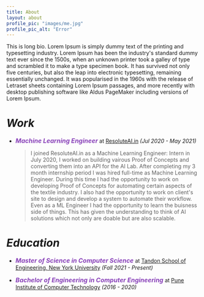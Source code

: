 ```yaml
---
title: About
layout: about
profile_pic: "images/me.jpg"
profile_pic_alt: "Error"
---
```


This is long bio.
Lorem Ipsum is simply dummy text of the printing and typesetting industry. Lorem Ipsum has been the industry's standard dummy text ever since the 1500s, when an unknown printer took a galley of type and scrambled it to make a type specimen book. It has survived not only five centuries, but also the leap into electronic typesetting, remaining essentially unchanged. It was popularised in the 1960s with the release of Letraset sheets containing Lorem Ipsum passages, and more recently with desktop publishing software like Aldus PageMaker including versions of Lorem Ipsum.

# ***Work***

- _<b style='font-size:16px; color:#8942b9;'>Machine Learning Engineer</b>_ at <a href="https://resoluteai.in/" target="_blank">ResoluteAI.in</a> _(Jul 2020 - May 2021)_

    > I joined ResoluteAI.in as a Machine Learning Engineer: Intern in July 2020, I worked on building vairous Proof of Concepts and converting them into an API for  the AI Lab. After completing my 3 month internship period I was hired full-time as Machine Learning Engineer. During this time I had the opportunity to work on developing Proof of Concepts for automating certain aspects of the textile industry. I also had the opportunity to work on client's site to design and develop a system to automate their workflow. Even as a ML Engineer I had the opportunity to learn the buisness side of things. This has given the understanding to think of AI solutions which not only are doable but are also scalable.

# ***Education***

- _<b style='font-size:16px; color:#8942b9;'>Master of Science in Computer Science</b>_ at <a href="https://engineering.nyu.edu" target="_blank">Tandon School of Engineering, New York University</a> _(Fall 2021 - Present)_

- _<b style='font-size:16px; color:#8942b9;'>Bachelor of Engineering in Computer Engineering</b>_ at <a href="https://pict.edu" target="_blank">Pune Institute of Computer Technology</a> _(2016 - 2020)_
    
